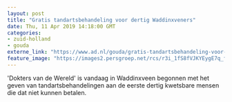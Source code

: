 ```yaml
---
layout: post
title: "Gratis tandartsbehandeling voor dertig Waddinxveners"
date: Thu, 11 Apr 2019 14:18:00 GMT
categories: 
- zuid-holland 
- gouda 
externe_link: "https://www.ad.nl/gouda/gratis-tandartsbehandeling-voor-dertig-waddinxveners~a2a331c2/"
feature_image: "https://images2.persgroep.net/rcs/r3i_1fS8fVJKYEygE7q_f4AvQuQ/diocontent/145306858/_fitwidth/400/?appId=21791a8992982cd8da851550a453bd7f&quality=0.7"
---
```


'Dokters van de Wereld' is vandaag in Waddinxveen begonnen met het geven van tandartsbehandelingen aan de eerste dertig kwetsbare mensen die dat niet kunnen betalen.
